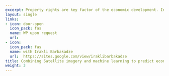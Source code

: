 ```yaml
---
excerpt: Property rights are key factor of the economic development. In order to identify the causal effect of land ownership, one should exploit a natural experiment, otherwise it is difficult to exogenously identify the effect, as typically registration decision is not random and there is a potential positive selection bias among registered households. To overcome the identification problem, we study the unique Systematic Land Registration Pilot Reform (2016-2019) in Georgia. We contribute the literature with the novel way to evaluate such experiment based on high resolution data and machine learning methods. Using remotely sensed daytime satellite images and cadastral maps, we find the positive changes in household welfare which we measure in terms of the quality of rooftops and land use, in a recent free land registration program in rural Georgia.
layout: single
links:
- icon: door-open
  icon_pack: fas
  name: WP upon request
  url:  
- icon: 
  icon_pack: fas
  name: with Irakli Barbakadze
  url:  https://sites.google.com/view/iraklibarbakadze
title: Combining Satellite imagery and machine learning to predict economic impact of land registration in Georgia
weight: 3
---
```


